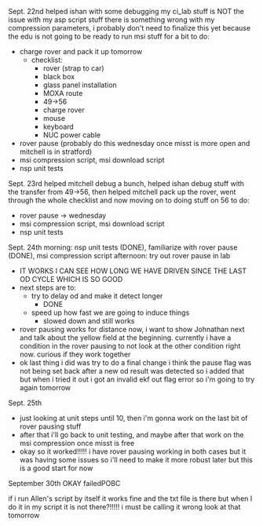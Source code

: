 Sept. 22nd
helped ishan with some debugging
my ci_lab stuff is NOT the issue with my asp script stuff there is something wrong with my compression parameters, i probably don't need to finalize this yet because the edu is not going to be ready to run msi stuff for a bit
to do:
- charge rover and pack it up tomorrow
	- checklist:
		- rover (strap to car)
		- black box
		- glass panel installation
		- MOXA route
		- 49->56
		- charge rover
		- mouse
		- keyboard
		- NUC power cable
- rover pause (probably do this wednesday once misst is more open and mitchell is in stratford)
- msi compression script, msi download script
- nsp unit tests

Sept. 23rd
helped mitchell debug a bunch, helped ishan debug stuff with the transfer from 49->56, then helped mitchell pack up the rover, went through the whole checklist and now moving on to doing stuff on 56
to do:
- rover pause -> wednesday
- msi compression script, msi download script
- nsp unit tests

Sept. 24th
morning: nsp unit tests (DONE), familiarize with rover pause (DONE), msi compression script
afternoon: try out rover pause in lab
- IT WORKS I CAN SEE HOW LONG WE HAVE DRIVEN SINCE THE LAST OD CYCLE WHICH IS SO GOOD
- next steps are to:
	- try to delay od and make it detect longer
		- DONE
	- speed up how fast we are going to induce things
		- slowed down and still works
- rover pausing works for distance now, i want to show Johnathan next and talk about the yellow field at the beginning. currently i have a condition in the rover pausing to not look at the other condition right now. curious if they work together
- ok last thing i did was try to do a final change i think the pause flag was not being set back after a new od result was detected so i added that but when i tried it out i got an invalid ekf out flag error so i'm going to try again tomorrow

Sept. 25th
- just looking at unit steps until 10, then i'm gonna work on the last bit of rover pausing stuff
- after that i'll go back to unit testing, and maybe after that work on the msi compression once misst is free
- okay so it worked!!!!! i have rover pausing working in both cases but it was having some issues so i'll need to make it more robust later but this is a good start for now


September 30th
OKAY
failedPOBC

if i run Allen's script by itself it works fine and the txt file is there but when I do it in my script it is not there?!!!!! i must be calling it wrong look at that tomorrow
